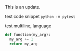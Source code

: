 This is an update.

test code snippet
```python -m pytest```

test multiline, language
```python
def function(my_arg):
  my_arg += 1
  return my_arg
```
